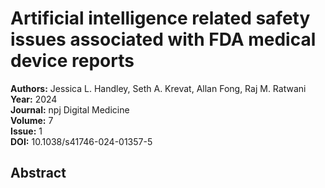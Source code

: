 # Artificial intelligence related safety issues associated with FDA medical device reports

**Authors:** Jessica L. Handley, Seth A. Krevat, Allan Fong, Raj M. Ratwani  
**Year:** 2024  
**Journal:** npj Digital Medicine  
**Volume:** 7  
**Issue:** 1  
**DOI:** 10.1038/s41746-024-01357-5  

## Abstract


